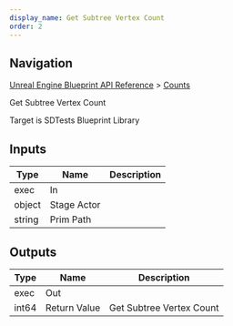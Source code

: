 ```yaml
---
display_name: Get Subtree Vertex Count
order: 2
---
```

## Navigation

[Unreal Engine Blueprint API Reference](https://dev.epicgames.com/documentation/en-us/unreal-engine/BlueprintAPI) > [Counts](https://dev.epicgames.com/documentation/en-us/unreal-engine/BlueprintAPI/Counts)

Get Subtree Vertex Count

Target is SDTests Blueprint Library

## Inputs

| Type | Name | Description |
| --- | --- | --- |
| exec | In |  |
| object | Stage Actor |  |
| string | Prim Path |  |

## Outputs

| Type | Name | Description |
| --- | --- | --- |
| exec | Out |  |
| int64 | Return Value | Get Subtree Vertex Count |
